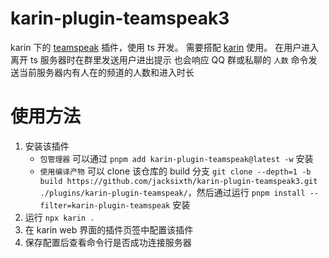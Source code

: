 # karin-plugin-teamspeak3

karin 下的 [teamspeak](https://www.teamspeak.com/zh-CN/) 插件，使用 ts 开发。
需要搭配 [karin](https://karin.fun/) 使用。
在用户进入离开 ts 服务器时在群里发送用户进出提示
也会响应 QQ 群或私聊的 `人数` 命令发送当前服务器内有人在的频道的人数和进入时长

# 使用方法

1. 安装该插件
   - `包管理器` 可以通过 `pnpm add karin-plugin-teamspeak@latest -w` 安装
   - `使用编译产物` 可以 clone 该仓库的 build 分支 `git clone --depth=1 -b build https://github.com/jacksixth/karin-plugin-teamspeak3.git ./plugins/karin-plugin-teamspeak/`，然后通过运行 `pnpm install --filter=karin-plugin-teamspeak` 安装
2. 运行 `npx karin .`
3. 在 karin web 界面的插件页签中配置该插件
4. 保存配置后查看命令行是否成功连接服务器
